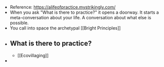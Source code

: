- Reference: https://alifeofpractice.mystrikingly.com/
- When you ask "What is there to practice?" it opens a doorway. It starts a meta-conversation about your life. A conversation about what else is possible.
- You call into space the archetypal [[Bright Principles]]
- ## What is there to practice?
	- [[Ecovillaging]]
-